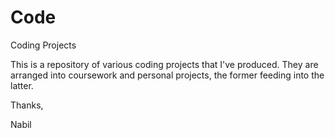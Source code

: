 # Code
Coding Projects

This is a repository of various coding projects that I've produced. They are arranged into coursework and personal projects, the former feeding into the latter.

Thanks,

Nabil
